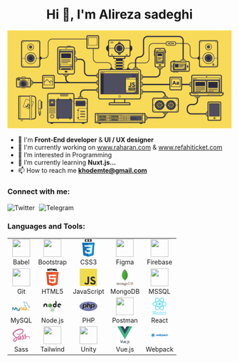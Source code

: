 <h1 align="center">Hi 👋, I'm Alireza sadeghi</h1>


![Gif](./javascript.gif)
- 🦾 I'm **Front-End developer** & **UI / UX designer**
- 🚩 I'm currently working on www.raharan.com & www.refahiticket.com
- 👀 I’m interested in Programming
- 🌱 I’m currently learning **Nuxt.js...**
- 📫 How to reach me **khodemte@gmail.com**

<!--
<style>
* {text-decoration: none !importent}
</style>
-->

<h3 align="left">Connect with me:</h3>
<p align="left">


<span style="display: inline-flex; align-items: center; gap: 10px;">
  <a href="https://twitter.com/_alirezainfo" target="_blank" rel="noopener noreferrer" style="text-decoration: none !important;">
    <img src="https://raw.githubusercontent.com/rahuldkjain/github-profile-readme-generator/master/src/images/icons/Social/twitter.svg" alt="Twitter" height="30" width="40" style="vertical-align: middle;" />
  </a>
  <a href="https://t.me/alirezabio" target="_blank" rel="noopener noreferrer" style="text-decoration: none !important;">
    <img src="https://upload.wikimedia.org/wikipedia/commons/8/82/Telegram_logo.svg" alt="Telegram" height="30" width="30" style="vertical-align: middle;" />
  </a>
</span>

<h3 align="left">Languages and Tools:</h3>

<table>
  <tr>
    <td align="center">
      <a href="https://babeljs.io/" target="_blank" style="text-decoration:none;">
        <img src="https://cdn.jsdelivr.net/gh/devicons/devicon/icons/babel/babel-original.svg" width="40" height="40"/><br>Babel
      </a>
    </td>
    <td align="center">
      <a href="https://getbootstrap.com/" target="_blank" style="text-decoration:none;">
        <img src="https://cdn.jsdelivr.net/gh/devicons/devicon/icons/bootstrap/bootstrap-original.svg" width="40" height="40"/><br>Bootstrap
      </a>
    </td>
    <td align="center">
      <a href="https://www.w3schools.com/css/" target="_blank" style="text-decoration:none;">
        <img src="https://raw.githubusercontent.com/devicons/devicon/master/icons/css3/css3-original-wordmark.svg" width="40" height="40"/><br>CSS3
      </a>
    </td>
    <td align="center">
      <a href="https://www.figma.com/" target="_blank" style="text-decoration:none;">
        <img src="https://www.vectorlogo.zone/logos/figma/figma-icon.svg" width="40" height="40"/><br>Figma
      </a>
    </td>
    <td align="center">
      <a href="https://firebase.google.com/" target="_blank" style="text-decoration:none;">
        <img src="https://www.vectorlogo.zone/logos/firebase/firebase-icon.svg" width="40" height="40"/><br>Firebase
      </a>
    </td>
  </tr>
  <tr>
    <td align="center">
      <a href="https://git-scm.com/" target="_blank" style="text-decoration:none;">
        <img src="https://www.vectorlogo.zone/logos/git-scm/git-scm-icon.svg" width="40" height="40"/><br>Git
      </a>
    </td>
    <td align="center">
      <a href="https://www.w3.org/html/" target="_blank" style="text-decoration:none;">
        <img src="https://raw.githubusercontent.com/devicons/devicon/master/icons/html5/html5-original-wordmark.svg" width="40" height="40"/><br>HTML5
      </a>
    </td>
    <td align="center">
      <a href="https://developer.mozilla.org/en-US/docs/Web/JavaScript" target="_blank" style="text-decoration:none;">
        <img src="https://raw.githubusercontent.com/devicons/devicon/master/icons/javascript/javascript-original.svg" width="40" height="40"/><br>JavaScript
      </a>
    </td>
    <td align="center">
      <a href="https://www.mongodb.com/" target="_blank" style="text-decoration:none;">
        <img src="https://raw.githubusercontent.com/devicons/devicon/master/icons/mongodb/mongodb-original-wordmark.svg" width="40" height="40"/><br>MongoDB
      </a>
    </td>
    <td align="center">
      <a href="https://www.microsoft.com/en-us/sql-server" target="_blank" style="text-decoration:none;">
        <img src="https://www.svgrepo.com/show/303229/microsoft-sql-server-logo.svg" width="40" height="40"/><br>MSSQL
      </a>
    </td>
  </tr>
  <tr>
    <td align="center">
      <a href="https://www.mysql.com/" target="_blank" style="text-decoration:none;">
        <img src="https://raw.githubusercontent.com/devicons/devicon/master/icons/mysql/mysql-original-wordmark.svg" width="40" height="40"/><br>MySQL
      </a>
    </td>
    <td align="center">
      <a href="https://nodejs.org" target="_blank" style="text-decoration:none;">
        <img src="https://raw.githubusercontent.com/devicons/devicon/master/icons/nodejs/nodejs-original-wordmark.svg" width="40" height="40"/><br>Node.js
      </a>
    </td>
    <td align="center">
      <a href="https://www.php.net" target="_blank" style="text-decoration:none;">
        <img src="https://raw.githubusercontent.com/devicons/devicon/master/icons/php/php-original.svg" width="40" height="40"/><br>PHP
      </a>
    </td>
    <td align="center">
      <a href="https://postman.com" target="_blank" style="text-decoration:none;">
        <img src="https://www.vectorlogo.zone/logos/getpostman/getpostman-icon.svg" width="40" height="40"/><br>Postman
      </a>
    </td>
    <td align="center">
      <a href="https://reactjs.org/" target="_blank" style="text-decoration:none;">
        <img src="https://raw.githubusercontent.com/devicons/devicon/master/icons/react/react-original-wordmark.svg" width="40" height="40"/><br>React
      </a>
    </td>
  </tr>
  <tr>
    <td align="center">
      <a href="https://sass-lang.com" target="_blank" style="text-decoration:none;">
        <img src="https://raw.githubusercontent.com/devicons/devicon/master/icons/sass/sass-original.svg" width="40" height="40"/><br>Sass
      </a>
    </td>
    <td align="center">
      <a href="https://tailwindcss.com/" target="_blank" style="text-decoration:none;">
        <img src="https://www.vectorlogo.zone/logos/tailwindcss/tailwindcss-icon.svg" width="40" height="40"/><br>Tailwind
      </a>
    </td>
    <td align="center">
      <a href="https://unity.com/" target="_blank" style="text-decoration:none;">
        <img src="https://www.vectorlogo.zone/logos/unity3d/unity3d-icon.svg" width="40" height="40"/><br>Unity
      </a>
    </td>
    <td align="center">
      <a href="https://vuejs.org/" target="_blank" style="text-decoration:none;">
        <img src="https://raw.githubusercontent.com/devicons/devicon/master/icons/vuejs/vuejs-original-wordmark.svg" width="40" height="40"/><br>Vue.js
      </a>
    </td>
    <td align="center">
      <a href="https://webpack.js.org" target="_blank" style="text-decoration:none;">
        <img src="https://raw.githubusercontent.com/devicons/devicon/d00d0969292a6569d45b06d3f350f463a0107b0d/icons/webpack/webpack-original-wordmark.svg" width="40" height="40"/><br>Webpack
      </a>
    </td>
  </tr>
</table>




